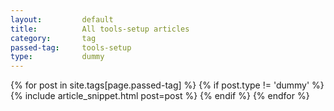 ```yaml
---
layout:			default
title:			All tools-setup articles
category:		tag
passed-tag:		tools-setup
type:           dummy
---
```


{% for post in site.tags[page.passed-tag] %}
{% if post.type != 'dummy' %}
    {% include article_snippet.html post=post %}
{% endif %}
{% endfor %}
